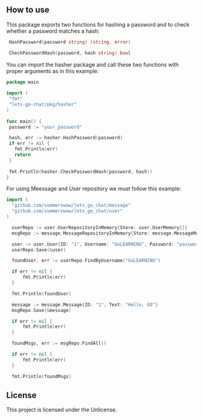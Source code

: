 ## How to use

This package exports two functions for hashing a password and to check whether a password matches a hash:

  ```go
   HashPassword(password string) (string, error)
   ```
  ```go
   CheckPasswordHash(password, hash string) bool
   ```

You can import the hasher package and call these two functions with proper arguments as in this example:
 ```go
 package main
  
import (
  "fmt"
  "lets-go-chat/pkg/hasher"
)
  
func main() {
  password := "your_password"

  hash, err := hasher.HashPassword(password)
  if err != nil {
    fmt.Println(err)
    return
  }
  
  fmt.Println(hasher.CheckPasswordHash(password, hash))
}
   ```

For using Meessage and User repository we must follow this example:
  ```go
  import (
	"github.com/summerxwaw/lets_go_chat/message"
	"github.com/summerxwaw/lets_go_chat/user"
)

	userRepo := user.UserRepositoryInMemory{Store: user.UserMemory{}}
	msgRepo := message.MessageRepositoryInMemory{Store: message.MessageMemory{}}

	user := user.User{ID: "1", Username: "GoLEARNING", Password: "password"}
	userRepo.Save(&user)

	foundUser, err := userRepo.FindByUsername("GoLEARNING")

	if err != nil {
		fmt.Println(err)
	}

	fmt.Println(foundUser)

	message := message.Message{ID: "1", Text: "Hello, GO"}
	msgRepo.Save(&message)

	if err != nil {
		fmt.Println(err)
	}

	foundMsgs, err := msgRepo.FindAll()

	if err != nil {
		fmt.Println(err)
	}

	fmt.Println(foundMsgs)
   ```
## License
This project is licensed under the Unlicense.